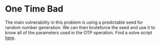 # One Time Bad

The main vulnerability in this problem is using a predictable seed for random number generation. We can then bruteforce the seed and use it to know all of the parameters used in the OTP operation. Find a solve script [here](./solve.py).
